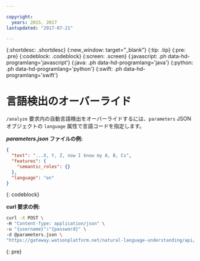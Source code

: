 ```yaml
---

copyright:
  years: 2015, 2017
lastupdated: "2017-07-21"

---
```


{:shortdesc: .shortdesc}
{:new_window: target="_blank"}
{:tip: .tip}
{:pre: .pre}
{:codeblock: .codeblock}
{:screen: .screen}
{:javascript: .ph data-hd-programlang='javascript'}
{:java: .ph data-hd-programlang='java'}
{:python: .ph data-hd-programlang='python'}
{:swift: .ph data-hd-programlang='swift'}

# 言語検出のオーバーライド

`/analyze` 要求内の自動言語検出をオーバーライドするには、`parameters` JSON オブジェクトの `language` 属性で言語コードを指定します。

___parameters.json_ ファイルの例:__

```json
{
  "text": "...X, Y, Z, now I know my A, B, Cs",
  "features": {
    "semantic_roles": {}
  },
  "language": "en"
}
```
{: codeblock}

__curl 要求の例:__

```bash
curl -X POST \
-H "Content-Type: application/json" \
-u "{username}":"{password}" \
-d @parameters.json \
"https://gateway.watsonplatform.net/natural-language-understanding/api/v1/analyze?version=2017-02-27"
```
{: pre}
